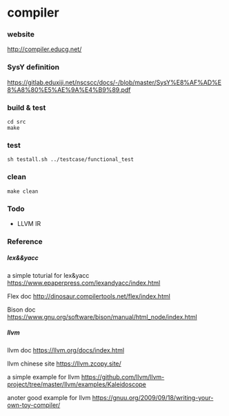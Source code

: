 # compiler

### website
http://compiler.educg.net/

### SysY definition
https://gitlab.eduxiji.net/nscscc/docs/-/blob/master/SysY%E8%AF%AD%E8%A8%80%E5%AE%9A%E4%B9%89.pdf


### build & test
```
cd src
make
```

### test
```
sh testall.sh ../testcase/functional_test
```

### clean
```
make clean
```

### Todo

- LLVM IR


### Reference

##### lex&&yacc

a simple toturial for lex&yacc
https://www.epaperpress.com/lexandyacc/index.html

Flex doc
http://dinosaur.compilertools.net/flex/index.html

Bison doc
https://www.gnu.org/software/bison/manual/html_node/index.html

##### llvm

llvm doc
https://llvm.org/docs/index.html

llvm chinese site
https://llvm.zcopy.site/

a simple example for llvm
https://github.com/llvm/llvm-project/tree/master/llvm/examples/Kaleidoscope


anoter good example for llvm
https://gnuu.org/2009/09/18/writing-your-own-toy-compiler/

